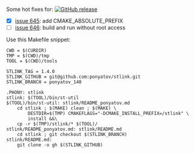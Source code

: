 Some hot fixes for:
[![GitHub release](https://img.shields.io/github/release/texane/stlink.svg)](https://github.com/texane/stlink/releases/1.4.0)

- [x] [issue 645](https://github.com/texane/stlink/issues/645): add CMAKE_ABSOLUTE_PREFIX
- [ ] [issue 646](https://github.com/texane/stlink/issues/646): build and run without root access

Use this Makefile snippet:
```
CWD = $(CURDIR)
TMP = $(CWD)/tmp
TOOL = $(CWD)/tools

STLINK_TAG = 1.4.0
STLINK_GITHUB = git@github.com:ponyatov/stlink.git
STLINK_BRANCH = ponyatov_140

.PHONY: stlink
stlink: $(TOOL)/bin/st-util
$(TOOL)/bin/st-util: stlink/README_ponyatov.md
	cd stlink ; $(MAKE) clean ; $(MAKE) \
		DESTDIR=$(TMP) CMAKEFLAGS="-DCMAKE_INSTALL_PREFIX=/stlink" \
		install &&\
	cp -r $(TMP)/stlink/* $(TOOL)/
stlink/README_ponyatov.md: stlink/README.md
	cd stlink ; git checkout $(STLINK_BRANCH)
stlink/README.md:
	git clone -o gh $(STLINK_GITHUB)

``` 
